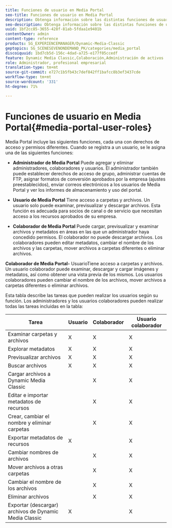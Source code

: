 ```yaml
---
title: Funciones de usuario en Media Portal
seo-title: Funciones de usuario en Media Portal
description: Obtenga información sobre las distintas funciones de usuario disponibles en Media Portal.
seo-description: Obtenga información sobre las distintas funciones de usuario disponibles en Media Portal.
uuid: 1bf2cc85-3655-428f-81ab-5fdaa1e9401b
contentOwner: admin
content-type: reference
products: SG_EXPERIENCEMANAGER/Dynamic-Media-Classic
geptopics: SG_SCENESEVENONDEMAND_PK/categories/media_portal
discoiquuid: 1bd7cb5d-156c-4dad-a725-e177f05ccedf
feature: Dynamic Media Classic,Colaboración,Administración de activos
role: Administrador, profesional empresarial
translation-type: tm+mt
source-git-commit: e727c1b5fb43c7def842ff1bafcc8b3ef3437cde
workflow-type: tm+mt
source-wordcount: '331'
ht-degree: 71%

---
```



# Funciones de usuario en Media Portal{#media-portal-user-roles}

Media Portal incluye las siguientes funciones, cada una con derechos de acceso y permisos diferentes. Cuando se registra a un usuario, se le asigna una de las siguientes funciones:

* **Administrador de Media Portal**
Puede agregar y eliminar administradores, colaboradores y usuarios. El administrador también puede establecer derechos de acceso de grupo, administrar cuentas de FTP, asignar formatos de conversión aprobados por la empresa (ajustes preestablecidos), enviar correos electrónicos a los usuarios de Media Portal y ver los informes de almacenamiento y uso del portal.

* **Usuario de Media Portal**
Tiene acceso a carpetas y archivos. Un usuario solo puede examinar, previsualizar y descargar archivos. Esta función es adecuada para socios de canal o de servicio que necesitan acceso a los recursos aprobados de su empresa.

* **Colaborador de Media Portal**
Puede cargar, previsualizar y examinar archivos y metadatos en áreas en las que un administrador haya concedido permisos. El colaborador no puede descargar archivos. Los colaboradores pueden editar metadatos, cambiar el nombre de los archivos y las carpetas, mover archivos a carpetas diferentes o eliminar archivos.

**Colaborador de Media Portal-**
UsuarioTiene acceso a carpetas y archivos. Un usuario colaborador puede examinar, descargar y cargar imágenes y metadatos, así como obtener una vista previa de los mismos. Los usuarios colaboradores pueden cambiar el nombre de los archivos, mover archivos a carpetas diferentes o eliminar archivos.

Esta tabla describe las tareas que pueden realizar los usuarios según su función. Los administradores y los usuarios colaboradores pueden realizar todas las tareas incluidas en la tabla:

| Tarea | Usuario | Colaborador | Usuario colaborador |
|--- |--- |--- |--- |
| Examinar carpetas y archivos | X | X | X |
| Explorar metadatos | X | X | X |
| Previsualizar archivos | X | X | X |
| Buscar archivos | X | X | X |
| Cargar archivos a Dynamic Media Classic |  | X | X |
| Editar e importar metadatos de recursos |  | X | X |
| Crear, cambiar el nombre y eliminar carpetas |  | X | X |
| Exportar metadatos de recursos | X |  | X |
| Cambiar nombres de archivos |  | X | X |
| Mover archivos a otras carpetas |  | X | X |
| Cambiar el nombre de los archivos |  | X | X |
| Eliminar archivos |  | X | X |
| Exportar (descargar) archivos de Dynamic Media Classic | X |  | X |